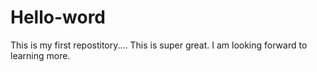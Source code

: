 # Hello-word
This is my first repostitory.... This is super great. 
I am looking forward to learning more.

